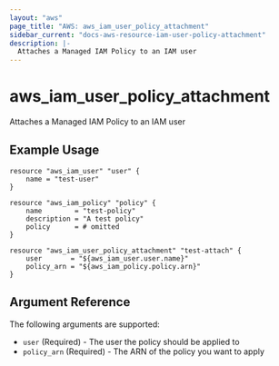 ```yaml
---
layout: "aws"
page_title: "AWS: aws_iam_user_policy_attachment"
sidebar_current: "docs-aws-resource-iam-user-policy-attachment"
description: |-
  Attaches a Managed IAM Policy to an IAM user
---
```


# aws_iam_user_policy_attachment

Attaches a Managed IAM Policy to an IAM user


## Example Usage

```hcl
resource "aws_iam_user" "user" {
    name = "test-user"
}

resource "aws_iam_policy" "policy" {
    name        = "test-policy"
    description = "A test policy"
    policy      = # omitted
}

resource "aws_iam_user_policy_attachment" "test-attach" {
    user       = "${aws_iam_user.user.name}"
    policy_arn = "${aws_iam_policy.policy.arn}"
}
```

## Argument Reference

The following arguments are supported:

* `user`		(Required) - The user the policy should be applied to
* `policy_arn`	(Required) - The ARN of the policy you want to apply
